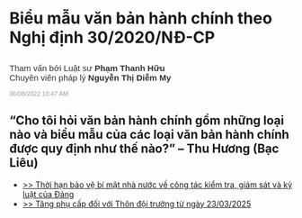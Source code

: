 # Biểu mẫu văn bản hành chính theo Nghị định 30/2020/NĐ-CP

<div class="tvls" style="white-space: normal; box-sizing: border-box; caret-color: rgb(51, 51, 51); color: rgb(51, 51, 51); font-family: &quot;small arial&quot;, helvetica, tahoma, verdana, sans-serif; font-size: 15px; -webkit-tap-highlight-color: rgba(0, 0, 0, 0); -webkit-text-size-adjust: 100%;"><div style="box-sizing: border-box; padding-top: 10px;">Tham vấn bởi Luật sư&nbsp;<b style="box-sizing: border-box;">Phạm Thanh Hữu</b></div><span style="box-sizing: border-box;">Chuyên viên pháp lý&nbsp;</span><strong style="box-sizing: border-box;">Nguyễn Thị Diễm My</strong></div>

<div id="control_speech" style="white-space: normal; box-sizing: border-box; caret-color: rgb(51, 51, 51); color: rgb(51, 51, 51); font-family: &quot;small arial&quot;, helvetica, tahoma, verdana, sans-serif; font-size: 15px; -webkit-tap-highlight-color: rgba(0, 0, 0, 0); -webkit-text-size-adjust: 100%; position: relative;"></div>

<span class="spanDay visible-xs-block" style="white-space: normal; box-sizing: border-box; display: block; color: rgb(153, 153, 153); font-family: &quot;small arial&quot;, helvetica, tahoma, verdana, sans-serif; -webkit-tap-highlight-color: rgba(0, 0, 0, 0); -webkit-text-size-adjust: 100%; font-size: 11px !important;">06/08/2022 10:47 AM</span>

## “Cho tôi hỏi văn bản hành chính gồm những loại nào và biểu mẫu của các loại văn bản hành chính được quy định như thế nào?” – Thu Hương (Bạc Liêu)

- [\>> Thời hạn bảo vệ bí mật nhà nước về công tác kiểm tra, giám sát và kỷ luật của Đảng](<https://thuvienphapluat.vn/chinh-sach-phap-luat-moi/vn/thong-bao-van-ban-moi/email/79092/thoi-han-bao-ve-bi-mat-nha-nuoc-ve-cong-tac-kiem-tra-giam-sat-va-ky-luat-cua-dang>)
- [\>> Tăng phụ cấp đối với Thôn đội trưởng từ ngày 23/03/2025](<https://thuvienphapluat.vn/chinh-sach-phap-luat-moi/vn/ho-tro-phap-luat/chinh-sach-moi/79070/tang-phu-cap-doi-voi-thon-doi-truong-tu-ngay-23-03-2025>)

<!-- -->

